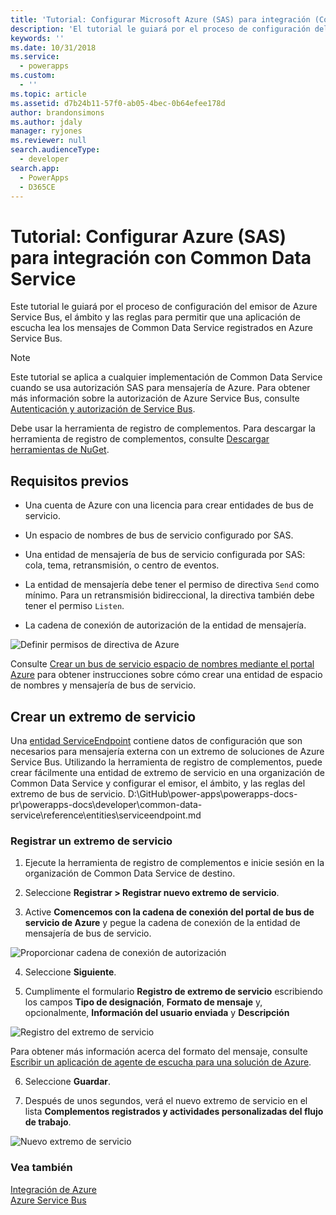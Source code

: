 ```yaml
---
title: 'Tutorial: Configurar Microsoft Azure (SAS) para integración (Common Data Service) | Microsoft Docs'
description: 'El tutorial le guiará por el proceso de configuración del emisor de Azure Service Bus, el ámbito y las reglas para permitir que una aplicación de escucha lea los mensajes de Common Data Service registrados en Azure Service Bus.'
keywords: ''
ms.date: 10/31/2018
ms.service:
  - powerapps
ms.custom:
  - ''
ms.topic: article
ms.assetid: d7b24b11-57f0-ab05-4bec-0b64efee178d
author: brandonsimons
ms.author: jdaly
manager: ryjones
ms.reviewer: null
search.audienceType:
  - developer
search.app:
  - PowerApps
  - D365CE
---
```


# <a name="tutorial-configure-azure-sas-for-integration-with-common-data-service"></a>Tutorial: Configurar Azure (SAS) para integración con Common Data Service

<!-- https://docs.microsoft.com/dynamics365/customer-engagement/developer/walkthrough-configure-azure-sas-integration -->

Este tutorial le guiará por el proceso de configuración del emisor de Azure Service Bus, el ámbito y las reglas para permitir que una aplicación de escucha lea los mensajes de Common Data Service registrados en Azure Service Bus.  
  
> [!NOTE]
>  Este tutorial se aplica a cualquier implementación de Common Data Service cuando se usa autorización SAS para mensajería de Azure. Para obtener más información sobre la autorización de Azure Service Bus, consulte [Autenticación y autorización de Service Bus](https://azure.microsoft.com/en-us/documentation/articles/service-bus-authentication-and-authorization/).  
>   
> Debe usar la herramienta de registro de complementos. Para descargar la herramienta de registro de complementos, consulte [Descargar herramientas de NuGet](download-tools-NuGet.md).
  
## <a name="prerequisites"></a>Requisitos previos  
  
-   Una cuenta de Azure con una licencia para crear entidades de bus de servicio.
  
-   Un espacio de nombres de bus de servicio configurado por SAS.
  
-   Una entidad de mensajería de bus de servicio configurada por SAS: cola, tema, retransmisión, o centro de eventos.
  
-   La entidad de mensajería debe tener el permiso de directiva `Send` como mínimo. Para un retransmisión bidireccional, la directiva también debe tener el permiso `Listen`.  
-  La cadena de conexión de autorización de la entidad de mensajería. 
  
 ![Definir permisos de directiva de Azure](media/policy-permissions.png "Definir permisos de directiva de Azure")  
  
 Consulte [Crear un bus de servicio espacio de nombres mediante el portal Azure](/azure/service-bus-messaging/service-bus-create-namespace-portal) para obtener instrucciones sobre cómo crear una entidad de espacio de nombres y mensajería de bus de servicio.  
  
## <a name="create-a-service-endpoint"></a>Crear un extremo de servicio

Una [entidad ServiceEndpoint](reference/entities/serviceendpoint.md) contiene datos de configuración que son necesarios para mensajería externa con un extremo de soluciones de Azure Service Bus. Utilizando la herramienta de registro de complementos, puede crear fácilmente una entidad de extremo de servicio en una organización de Common Data Service y configurar el emisor, el ámbito, y las reglas del extremo de bus de servicio. D:\GitHub\power-apps\powerapps-docs-pr\powerapps-docs\developer\common-data-service\reference\entities\serviceendpoint.md
  
### <a name="register-a-service-endpoint"></a>Registrar un extremo de servicio  
  
1.  Ejecute la herramienta de registro de complementos e inicie sesión en la organización de Common Data Service de destino.  
  
2.  Seleccione **Registrar > Registrar nuevo extremo de servicio**.  
  
3.  Active **Comencemos con la cadena de conexión del portal de bus de servicio de Azure** y pegue la cadena de conexión de la entidad de mensajería de bus de servicio.  
  
 ![Proporcionar cadena de conexión de autorización](media/sas-connection-string.PNG "Proporcionar cadena de conexión de autorización")  
  
4.  Seleccione **Siguiente**.  
  
5.  Cumplimente el formulario **Registro de extremo de servicio** escribiendo los campos **Tipo de designación**, **Formato de mensaje** y, opcionalmente, **Información del usuario enviada** y **Descripción**  
  
 ![Registro del extremo de servicio](media/service-endpoint-registration.PNG "Registro del extremo de servicio")  
  
   Para obtener más información acerca del formato del mensaje, consulte [Escribir un aplicación de agente de escucha para una solución de Azure](write-listener-application-azure-solution.md).  
  
6.  Seleccione **Guardar**.  
  
7.  Después de unos segundos, verá el nuevo extremo de servicio en el lista **Complementos registrados y actividades personalizadas del flujo de trabajo**.  
  
 ![Nuevo extremo de servicio](media/new-service-endpoint.PNG "Nuevo extremo de servicio")  
  
### <a name="see-also"></a>Vea también

[Integración de Azure](azure-integration.md)<br />
[Azure Service Bus](/azure/service-bus-messaging/service-bus-fundamentals-hybrid-solutions.md)
